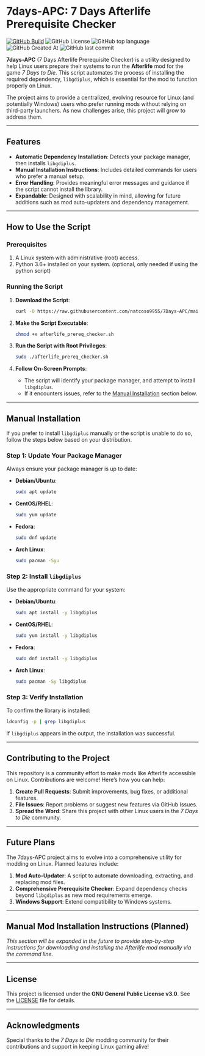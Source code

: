 
# 7days-APC: 7 Days Afterlife Prerequisite Checker
[![GitHub Build](https://github.com/gorcon/rcon-cli/workflows/build/badge.svg)](https://github.com/gorcon/rcon-cli/actions)
![GitHub License](https://img.shields.io/github/license/natcoso9955/7Days-APC)
![GitHub top language](https://img.shields.io/github/languages/top/natcoso9955/7Days-APC)
![GitHub Created At](https://img.shields.io/github/created-at/natcoso9955/7Days-APC)
![GitHub last commit](https://img.shields.io/github/last-commit/natcoso9955/7Days-APC)


**7days-APC** (7 Days Afterlife Prerequisite Checker) is a utility designed to help Linux users prepare their systems to run the **Afterlife** mod for the game *7 Days to Die*. This script automates the process of installing the required dependency, `libgdiplus`, which is essential for the mod to function properly on Linux.

The project aims to provide a centralized, evolving resource for Linux (and potentially Windows) users who prefer running mods without relying on third-party launchers. As new challenges arise, this project will grow to address them.

---

## Features

- **Automatic Dependency Installation**: Detects your package manager, then installs `libgdiplus`.
- **Manual Installation Instructions**: Includes detailed commands for users who prefer a manual setup.
- **Error Handling**: Provides meaningful error messages and guidance if the script cannot install the library.
- **Expandable**: Designed with scalability in mind, allowing for future additions such as mod auto-updaters and dependency management.

---

## How to Use the Script

### Prerequisites

1. A Linux system with administrative (root) access.
2. Python 3.6+ installed on your system. (optional, only needed if using the python script)

### Running the Script

1. **Download the Script**:
   ```bash
   curl -O https://raw.githubusercontent.com/natcoso9955/7Days-APC/main/afterlife_prereq_checker.sh
   ```

2. **Make the Script Executable**:
   ```bash
   chmod +x afterlife_prereq_checker.sh
   ```

3. **Run the Script with Root Privileges**:
   ```bash
   sudo ./afterlife_prereq_checker.sh
   ```

4. **Follow On-Screen Prompts**:
   - The script will identify your package manager, and attempt to install `libgdiplus`.
   - If it encounters issues, refer to the [Manual Installation](#manual-installation) section below.

---

## Manual Installation

If you prefer to install `libgdiplus` manually or the script is unable to do so, follow the steps below based on your distribution.

### Step 1: Update Your Package Manager
Always ensure your package manager is up to date:
- **Debian/Ubuntu**:
  ```bash
  sudo apt update
  ```
- **CentOS/RHEL**:
  ```bash
  sudo yum update
  ```
- **Fedora**:
  ```bash
  sudo dnf update
  ```
- **Arch Linux**:
  ```bash
  sudo pacman -Syu
  ```

### Step 2: Install `libgdiplus`
Use the appropriate command for your system:
- **Debian/Ubuntu**:
  ```bash
  sudo apt install -y libgdiplus
  ```
- **CentOS/RHEL**:
  ```bash
  sudo yum install -y libgdiplus
  ```
- **Fedora**:
  ```bash
  sudo dnf install -y libgdiplus
  ```
- **Arch Linux**:
  ```bash
  sudo pacman -Sy libgdiplus
  ```

### Step 3: Verify Installation
To confirm the library is installed:
```bash
ldconfig -p | grep libgdiplus
```
If `libgdiplus` appears in the output, the installation was successful.

---

## Contributing to the Project

This repository is a community effort to make mods like Afterlife accessible on Linux. Contributions are welcome! Here’s how you can help:

1. **Create Pull Requests**: Submit improvements, bug fixes, or additional features.
2. **File Issues**: Report problems or suggest new features via GitHub Issues.
3. **Spread the Word**: Share this project with other Linux users in the *7 Days to Die* community.

---

## Future Plans

The 7days-APC project aims to evolve into a comprehensive utility for modding on Linux. Planned features include:

1. **Mod Auto-Updater**: A script to automate downloading, extracting, and replacing mod files.
2. **Comprehensive Prerequisite Checker**: Expand dependency checks beyond `libgdiplus` as new mod requirements emerge.
3. **Windows Support**: Extend compatibility to Windows systems.

---

## Manual Mod Installation Instructions (Planned)

*This section will be expanded in the future to provide step-by-step instructions for downloading and installing the Afterlife mod manually via the command line.*

---

## License

This project is licensed under the **GNU General Public License v3.0**. See the [LICENSE](LICENSE) file for details.

---

## Acknowledgments

Special thanks to the *7 Days to Die* modding community for their contributions and support in keeping Linux gaming alive!
